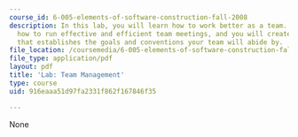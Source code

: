 ```yaml
---
course_id: 6-005-elements-of-software-construction-fall-2008
description: In this lab, you will learn how to work better as a team. You will learn
  how to run effective and efficient team meetings, and you will create a team contract
  that establishes the goals and conventions your team will abide by.
file_location: /coursemedia/6-005-elements-of-software-construction-fall-2008/916eaaa51d97fa2331f862f167846f35_MIT6_005f08_project03_team.pdf
file_type: application/pdf
layout: pdf
title: 'Lab: Team Management'
type: course
uid: 916eaaa51d97fa2331f862f167846f35

---
```

None